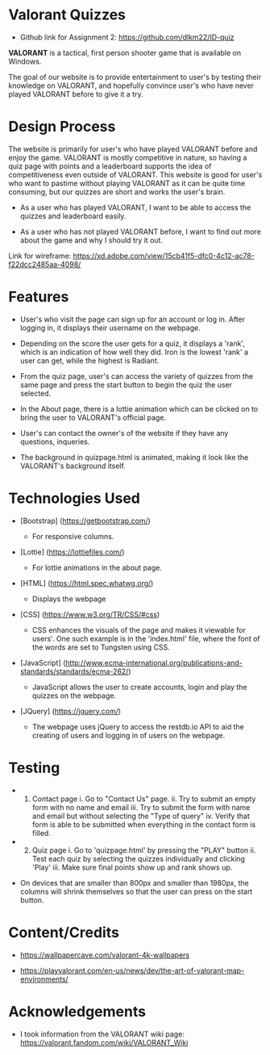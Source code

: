 # Valorant Quizzes
- Github link for Assignment 2: https://github.com/dlkm22/ID-quiz

**VALORANT** is a tactical, first person shooter game that is available on Windows.

The goal of our website is to provide entertainment to user's by testing their knowledge on VALORANT, and hopefully convince user's who have never played VALORANT before to give it a try.

# Design Process

The website is primarily for user's who have played VALORANT before and enjoy the game. VALORANT is mostly competitive in nature, so having a quiz page with points and a leaderboard supports the idea of competitiveness even outside of VALORANT. This website is good for user's who want to pastime without playing VALORANT as it can be quite time consuming, but our quizzes are short and works the user's brain.

- As a user who has played VALORANT, I want to be able to access the quizzes and leaderboard easily.

- As a user who has not played VALORANT before, I want to find out more about the game and why I should try it out.

Link for wireframe: https://xd.adobe.com/view/15cb41f5-dfc0-4c12-ac78-f22dcc2485aa-4098/

# Features

- User's who visit the page can sign up for an account or log in. After logging in, it displays their username on the webpage.

- Depending on the score the user gets for a quiz, it displays a 'rank', which is an indication of how well they did. Iron is the lowest 'rank' a user can get, while the highest is Radiant.

- From the quiz page, user's can access the variety of quizzes from the same page and press the start button to begin the quiz the user selected.

- In the About page, there is a lottie animation which can be clicked on to bring the user to VALORANT's official page.

- User's can contact the owner's of the website if they have any questions, inqueries.

- The background in quizpage.html is animated, making it look like the VALORANT's background itself.

# Technologies Used

- [Bootstrap] (https://getbootstrap.com/)

  - For responsive columns.

- [Lottie] (https://lottiefiles.com/)

  - For lottie animations in the about page.

- [HTML] (https://html.spec.whatwg.org/)

  - Displays the webpage

- [CSS] (https://www.w3.org/TR/CSS/#css)

  - CSS enhances the visuals of the page and makes it viewable for users'. One such example is in the 'index.html' file, where the font of the words are set to Tungsten using CSS.

- [JavaScript] (http://www.ecma-international.org/publications-and-standards/standards/ecma-262/)

  - JavaScript allows the user to create accounts, login and play the quizzes on the webpage.

- [JQuery] (https://jquery.com/)
  - The webpage uses jQuery to access the restdb.io API to aid the creating of users and logging in of users on the webpage.

# Testing

- 1. Contact page
     i. Go to "Contact Us" page.
     ii. Try to submit an empty form with no name and email
     iii. Try to submit the form with name and email but without selecting the "Type of query"
     iv. Verify that form is able to be submitted when everything in the contact form is filled.

- 2. Quiz page
     i. Go to 'quizpage.html' by pressing the "PLAY" button
     ii. Test each quiz by selecting the quizzes individually and clicking 'Play'
     iii. Make sure final points show up and rank shows up.

- On devices that are smaller than 800px and smaller than 1980px, the columns will shrink themselves so that the user can press on the start button.

# Content/Credits

- https://wallpapercave.com/valorant-4k-wallpapers

- https://playvalorant.com/en-us/news/dev/the-art-of-valorant-map-environments/

# Acknowledgements

- I took information from the VALORANT wiki page: https://valorant.fandom.com/wiki/VALORANT_Wiki
